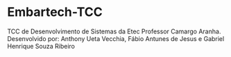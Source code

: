 # Embartech-TCC
TCC de Desenvolvimento de Sistemas da Etec Professor Camargo Aranha. Desenvolvido por: Anthony Ueta Vecchia, Fábio Antunes de Jesus e Gabriel Henrique Souza Ribeiro
